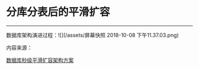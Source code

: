 # 分库分表后的平滑扩容

---

数据库架构演进过程：![](/assets/屏幕快照 2018-10-08 下午11.37.03.png)



















内容来源：

[数据库秒级平滑扩容架构方案](https://www.w3cschool.cn/architectroad/architectroad-database-smooth-expansion.html)

